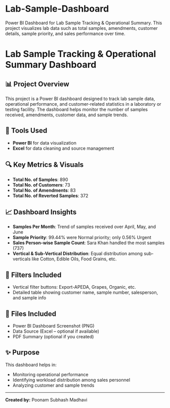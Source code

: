 # Lab-Sample-Dashboard
Power BI Dashboard for Lab Sample Tracking &amp; Operational Summary. This project visualizes lab data such as total samples, amendments, customer details, sample priority, and sales performance over time.
# Lab Sample Tracking & Operational Summary Dashboard

## 📊 Project Overview
This project is a Power BI dashboard designed to track lab sample data, operational performance, and customer-related statistics in a laboratory or testing facility. The dashboard helps monitor the number of samples received, amendments, customer data, and sample trends.

## 🧰 Tools Used
- **Power BI** for data visualization
- **Excel** for data cleaning and source management

## 🔍 Key Metrics & Visuals
- **Total No. of Samples**: 890  
- **Total No. of Customers**: 73  
- **Total No. of Amendments**: 83  
- **Total No. of Reverted Samples**: 372  

## 📈 Dashboard Insights
- **Samples Per Month**: Trend of samples received over April, May, and June
- **Sample Priority**: 99.44% were Normal priority; only 0.56% Urgent
- **Sales Person-wise Sample Count**: Sara Khan handled the most samples (737)
- **Vertical & Sub-Vertical Distribution**: Equal distribution among sub-verticals like Cotton, Edible Oils, Food Grains, etc.

## 🧪 Filters Included
- Vertical filter buttons: Export-APEDA, Grapes, Organic, etc.
- Detailed table showing customer name, sample number, salesperson, and sample info

## 📁 Files Included
- Power BI Dashboard Screenshot (PNG)
- Data Source (Excel – optional if available)
- PDF Summary (optional if you created)

## ✨ Purpose
This dashboard helps in:
- Monitoring operational performance
- Identifying workload distribution among sales personnel
- Analyzing customer and sample trends

---

**Created by:** Poonam Subhash Madhavi
